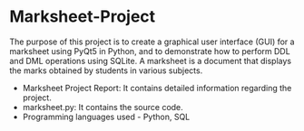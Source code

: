 # Marksheet-Project
The purpose of this project is to create a graphical user interface (GUI) for a marksheet using PyQt5 in Python, and to demonstrate how to perform DDL and DML operations using SQLite. A marksheet is a document that displays the marks obtained by students in various subjects. 
- Marksheet Project Report: It contains detailed information regarding the project.
- marksheet.py: It contains the source code.
- Programming languages used - Python, SQL
